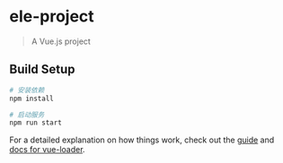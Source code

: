 # ele-project

> A Vue.js project

## Build Setup

``` bash
# 安装依赖
npm install

# 启动服务
npm run start


```

For a detailed explanation on how things work, check out the [guide](http://vuejs-templates.github.io/webpack/) and [docs for vue-loader](http://vuejs.github.io/vue-loader).
